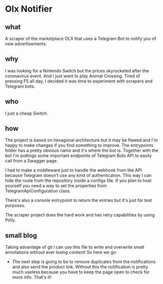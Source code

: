 # Olx Notifier

## what
A scraper of the marketplace OLX that uses a Telegram Bot to notify you of new 
advertisements.

## why
I was looking for a Nintendo Switch but the prices skyrocketed after the 
coronavirus event. And I just want to play Animal Crossing. Tired of pressing 
F5 all day, I decided it was time to experiment with scrapers and Telegram bots.

## who
I just a cheap Switch.

## how
The project is based on hexagonal architecture but it may be flawed and I'm 
happy to make changes if you find something to improve. The entrypoints folder 
has a pretty obvious name and it's where the bot is. Together with the bot I'm
puttings some important endpoints of Telegram Bots API to easily call from a 
Swagger page.

I had to make a middleware just to handle the webhook from the API because 
Telegram doesn't use any kind of authentication. This way I can hide the route 
from the repository inside a configs file. If you plan to host yourself you 
need a way to set the properties from TelegramApiConfiguration class.

There's also a console entrypoint to return the entries but it's just for test 
purposes.

The scraper project does the hard work and has retry capabilities by using 
Polly.

## small blog
Taking advantage of git I can use this file to write and overwrite small 
annotations without ever losing content! So here we go:

- The next step is going to be to remove duplicates from the notifications and 
also send the product link. Without this the notification is pretty much 
useless because you have to keep the page open to check for more info. That's 
it!